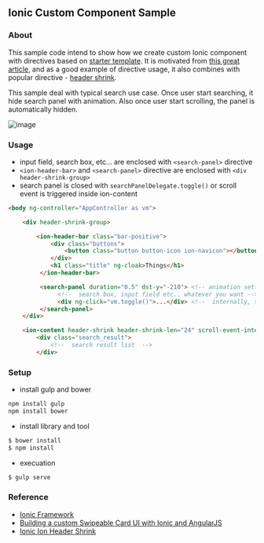 ## Ionic Custom Component Sample

### About

This sample code intend to show how we create custom Ionic component with directives based on [starter template](https://github.com/driftyco/ionic-starter-blank).
It is motivated from [this great article](http://ionicframework.com/blog/ionic-swipeable-cards/),
and as a good example of directive usage, it also combines with popular directive - [header shrink](https://github.com/driftyco/ionic-ion-header-shrink).

This sample deal with typical search use case. Once user start searching, it hide search panel with animation. Also once user start scrolling,
the panel is automatically hidden.

![image](https://raw.githubusercontent.com/wiki/noritamago/ionic-custom-component-sample/images/image.png)

### Usage

 * input field, search box, etc... are enclosed with ```<search-panel>``` directive
 * ```<ion-header-bar>``` and ```<search-panel>``` directive are enclosed with ```<div header-shrink-group>```
 * search panel is closed with ```searchPanelDelegate.toggle()``` or scroll event is triggered inside ion-content

```html
<body ng-controller="AppController as vm">

    <div header-shrink-group>

        <ion-header-bar class="bar-positive">
            <div class="buttons">
                <button class="button button-icon ion-navicon"></button>
            </div>
            <h1 class="title" ng-cloak>Things</h1>
         </ion-header-bar>

         <search-panel duration="0.5" dst-y="-210"> <!-- animation setting -->
              <!--  search box, input field etc.. whatever you want -->
              <div ng-click="vm.toggle()">...</div> <!--  internally, searchPanelDelegate.toggle() is called-->
         </search-panel>
    </div>

    <ion-content header-shrink header-shrink-len="24" scroll-event-interval="5" ng-controller="AppController as vm">
        <div class="search_result">
            <!--  search result list  -->
        </div>
```

### Setup
 * install gulp and bower
```bash
npm install gulp
npm install bower
```
 * install library and tool
```bash
$ bower install
$ npm install
```
 * execuation
```bash
$ gulp serve
```

### Reference
 * [Ionic Framework](http://ionicframework.com/)
 * [Building a custom Swipeable Card UI with Ionic and AngularJS](http://ionicframework.com/blog/ionic-swipeable-cards/)
 * [Ionic Ion Header Shrink](https://github.com/driftyco/ionic-ion-header-shrink)
